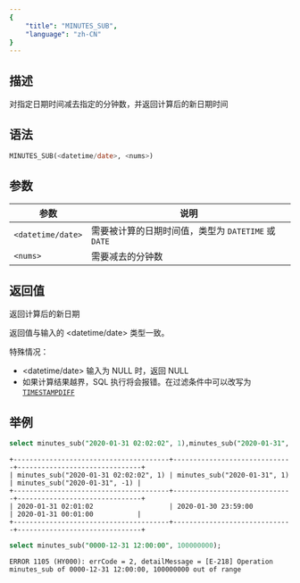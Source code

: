 ```yaml
---
{
    "title": "MINUTES_SUB",
    "language": "zh-CN"
}
---
```


<!-- 
Licensed to the Apache Software Foundation (ASF) under one
or more contributor license agreements.  See the NOTICE file
distributed with this work for additional information
regarding copyright ownership.  The ASF licenses this file
to you under the Apache License, Version 2.0 (the
"License"); you may not use this file except in compliance
with the License.  You may obtain a copy of the License at

  http://www.apache.org/licenses/LICENSE-2.0

Unless required by applicable law or agreed to in writing,
software distributed under the License is distributed on an
"AS IS" BASIS, WITHOUT WARRANTIES OR CONDITIONS OF ANY
KIND, either express or implied.  See the License for the
specific language governing permissions and limitations
under the License.
-->

## 描述

对指定日期时间减去指定的分钟数，并返回计算后的新日期时间

## 语法

```sql
MINUTES_SUB(<datetime/date>, <nums>)
```

## 参数

| 参数                | 说明            |
|-------------------|---------------|
| `<datetime/date>` | 需要被计算的日期时间值，类型为 `DATETIME` 或 `DATE` |
| `<nums>`          | 需要减去的分钟数 |

## 返回值

返回计算后的新日期

返回值与输入的 <datetime/date> 类型一致。

特殊情况：

- <datetime/date> 输入为 NULL 时，返回 NULL
- 如果计算结果越界，SQL 执行将会报错。在过滤条件中可以改写为 [`TIMESTAMPDIFF`](./timestampdiff)

## 举例

```sql
select minutes_sub("2020-01-31 02:02:02", 1),minutes_sub("2020-01-31", 1),minutes_sub("2020-01-31", -1);
```

```text
+---------------------------------------+------------------------------+-------------------------------+
| minutes_sub("2020-01-31 02:02:02", 1) | minutes_sub("2020-01-31", 1) | minutes_sub("2020-01-31", -1) |
+---------------------------------------+------------------------------+-------------------------------+
| 2020-01-31 02:01:02                   | 2020-01-30 23:59:00          | 2020-01-31 00:01:00           |
+---------------------------------------+------------------------------+-------------------------------+
```

```sql
select minutes_sub("0000-12-31 12:00:00", 100000000);
```

```text
ERROR 1105 (HY000): errCode = 2, detailMessage = [E-218] Operation minutes_sub of 0000-12-31 12:00:00, 100000000 out of range
```
